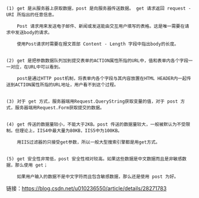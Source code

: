    (1) get 是从服务器上获取数据，post 是向服务器传送数据。 get 请求返回 request - URI 所指出的任意信息。

        Post 请求用来发送电子邮件、新闻或发送能由交互用户填写的表格。这是唯一需要在请求中发送body的请求。

        使用Post请求时需要在报文首部 Content - Length 字段中指出body的长度。
        

    (2) get 是把参数数据队列加到提交表单的ACTION属性所指的URL中，值和表单内各个字段一一对应，在URL中可以看到。

        post是通过HTTP post机制，将表单内各个字段与其内容放置在HTML HEADER内一起传送到ACTION属性所指的URL地址，用户看不到这个过程。
        

    (3) 对于 get 方式，服务器端用Request.QueryString获取变量的值，对于 post 方式，服务器端用Request.Form获取提交的数据。
    

    (4) get 传送的数据量较小，不能大于2KB。post 传送的数据量较大，一般被默认为不受限制。但理论上，IIS4中最大量为80KB，IIS5中为100KB。 

        用IIS过滤器的只接受get参数，所以一般大型搜索引擎都是用get方式。
        
    
    (5) get 安全性非常低，post 安全性相对较高。如果这些数据是中文数据而且是非敏感数据，那么使用 get；

        如果用户输入的数据不是中文字符而且包含敏感数据，那么还是使用 post 为好。


链接：https://blog.csdn.net/u010236550/article/details/28271783
